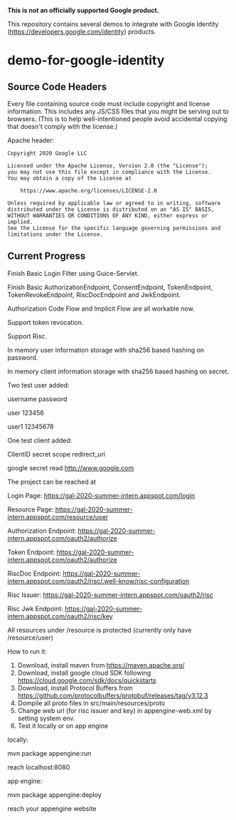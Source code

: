 **This is not an officially supported Google product.**

This repository contains several demos to integrate with Google Identity
(https://developers.google.com/identity) products.

# demo-for-google-identity

## Source Code Headers

Every file containing source code must include copyright and license
information. This includes any JS/CSS files that you might be serving out to
browsers. (This is to help well-intentioned people avoid accidental copying that
doesn't comply with the license.)

Apache header:

    Copyright 2020 Google LLC

    Licensed under the Apache License, Version 2.0 (the "License");
    you may not use this file except in compliance with the License.
    You may obtain a copy of the License at

        https://www.apache.org/licenses/LICENSE-2.0

    Unless required by applicable law or agreed to in writing, software
    distributed under the License is distributed on an "AS IS" BASIS,
    WITHOUT WARRANTIES OR CONDITIONS OF ANY KIND, either express or implied.
    See the License for the specific language governing permissions and
    limitations under the License.

## Current Progress

Finish Basic Login Filter using Guice-Servlet.

Finish Basic AuthorizationEndpoint, ConsentEndpoint, TokenEndpoint, TokenRevokeEndpoint, RiscDocEndpoint and JwkEndpoint.

Authorization Code Flow and Implicit Flow are all workable now.

Support token revocation.

Support Risc.

In memory user information storage with sha256 based hashing on password.

In memory client information storage with sha256 based hashing on secret.

Two test user added:
 
username	password 
 
user		123456 
 
user1 		12345678 

One test client added:
 
ClientID	secret      scope      redirect_uri 

google		secret       read     http://www.google.com  

The project can be reached at

Login Page: https://gal-2020-summer-intern.appspot.com/login

Resource Page: https://gal-2020-summer-intern.appspot.com/resource/user

Authorization Endpoint: https://gal-2020-summer-intern.appspot.com/oauth2/authorize

Token Endpoint: https://gal-2020-summer-intern.appspot.com/oauth2/authorize

RiscDoc Endpoint: https://gal-2020-summer-intern.appspot.com/oauth2/risc/.well-know/risc-configuration

Risc Issuer: https://gal-2020-summer-intern.appspot.com/oauth2/risc

Risc Jwk Endpoint: https://gal-2020-summer-intern.appspot.com/oauth2/risc/key

All resources under /resource is protected (currently only have /resource/user)

How to run it:
1. Download, install maven from https://maven.apache.org/
2. Download, install google cloud SDK following https://cloud.google.com/sdk/docs/quickstarts
3. Download, install Protocol Buffers from https://github.com/protocolbuffers/protobuf/releases/tag/v3.12.3
4. Dompile all proto files in src/main/resources/proto
5. Change web url (for risc issuer and key) in appengine-web.xml by setting system env.
6. Test it locally or on app engine

locally:

mvn package appengine:run

reach localhost:8080

app engine:

mvn package appengine:deploy 

reach your appengine website

